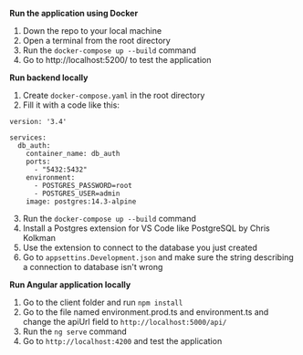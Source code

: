**Run the application using Docker**

1. Down the repo to your local machine
2. Open a terminal from the root directory
3. Run the ```docker-compose up --build``` command
4. Go to http://localhost:5200/ to test the application

**Run backend locally**

1. Create ```docker-compose.yaml``` in the root directory
2. Fill it with a code like this:
```
version: '3.4'

services:
  db_auth:
    container_name: db_auth
    ports:
      - "5432:5432"
    environment:
      - POSTGRES_PASSWORD=root
      - POSTGRES_USER=admin
    image: postgres:14.3-alpine
```

3. Run the ```docker-compose up --build``` command
4. Install a Postgres extension for VS Code like PostgreSQL by Chris Kolkman
5. Use the extension to connect to the database you just created
6. Go to ```appsettins.Development.json``` and make sure the string describing a connection to database isn't wrong

**Run Angular application locally**

1. Go to the client folder and run ```npm install```
2. Go to the file named environment.prod.ts and environment.ts and change the apiUrl field to ```http://localhost:5000/api/```
3. Run the ```ng serve``` command
4. Go to ```http://localhost:4200``` and test the application
